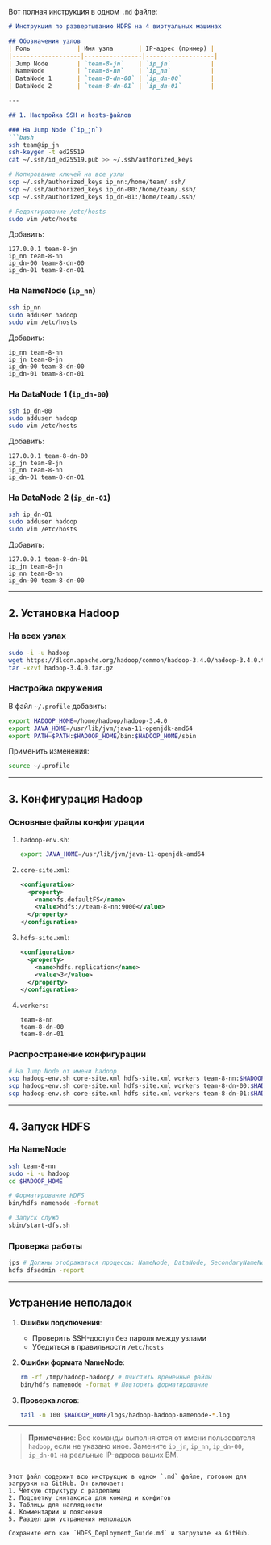Вот полная инструкция в одном `.md` файле:

```markdown
# Инструкция по развертыванию HDFS на 4 виртуальных машинах

## Обозначения узлов
| Роль             | Имя узла       | IP-адрес (пример) |
|-------------------|----------------|-------------------|
| Jump Node        | `team-8-jn`    | `ip_jn`           |
| NameNode         | `team-8-nn`    | `ip_nn`           |
| DataNode 1       | `team-8-dn-00` | `ip_dn-00`        |
| DataNode 2       | `team-8-dn-01` | `ip_dn-01`        |

---

## 1. Настройка SSH и hosts-файлов

### На Jump Node (`ip_jn`)
```bash
ssh team@ip_jn
ssh-keygen -t ed25519
cat ~/.ssh/id_ed25519.pub >> ~/.ssh/authorized_keys

# Копирование ключей на все узлы
scp ~/.ssh/authorized_keys ip_nn:/home/team/.ssh/
scp ~/.ssh/authorized_keys ip_dn-00:/home/team/.ssh/
scp ~/.ssh/authorized_keys ip_dn-01:/home/team/.ssh/

# Редактирование /etc/hosts
sudo vim /etc/hosts
```
Добавить:
```
127.0.0.1 team-8-jn
ip_nn team-8-nn
ip_dn-00 team-8-dn-00
ip_dn-01 team-8-dn-01
```

### На NameNode (`ip_nn`)
```bash
ssh ip_nn
sudo adduser hadoop
sudo vim /etc/hosts
```
Добавить:
```
ip_nn team-8-nn
ip_jn team-8-jn
ip_dn-00 team-8-dn-00
ip_dn-01 team-8-dn-01
```

### На DataNode 1 (`ip_dn-00`)
```bash
ssh ip_dn-00
sudo adduser hadoop
sudo vim /etc/hosts
```
Добавить:
```
127.0.0.1 team-8-dn-00
ip_jn team-8-jn
ip_nn team-8-nn
ip_dn-01 team-8-dn-01
```

### На DataNode 2 (`ip_dn-01`)
```bash
ssh ip_dn-01
sudo adduser hadoop
sudo vim /etc/hosts
```
Добавить:
```
127.0.0.1 team-8-dn-01
ip_jn team-8-jn
ip_nn team-8-nn
ip_dn-00 team-8-dn-00
```

---

## 2. Установка Hadoop

### На всех узлах
```bash
sudo -i -u hadoop
wget https://dlcdn.apache.org/hadoop/common/hadoop-3.4.0/hadoop-3.4.0.tar.gz
tar -xzvf hadoop-3.4.0.tar.gz
```

### Настройка окружения
В файл `~/.profile` добавить:
```bash
export HADOOP_HOME=/home/hadoop/hadoop-3.4.0
export JAVA_HOME=/usr/lib/jvm/java-11-openjdk-amd64
export PATH=$PATH:$HADOOP_HOME/bin:$HADOOP_HOME/sbin
```
Применить изменения:
```bash
source ~/.profile
```

---

## 3. Конфигурация Hadoop

### Основные файлы конфигурации
1. `hadoop-env.sh`:
   ```bash
   export JAVA_HOME=/usr/lib/jvm/java-11-openjdk-amd64
   ```

2. `core-site.xml`:
   ```xml
   <configuration>
     <property>
       <name>fs.defaultFS</name>
       <value>hdfs://team-8-nn:9000</value>
     </property>
   </configuration>
   ```

3. `hdfs-site.xml`:
   ```xml
   <configuration>
     <property>
       <name>hdfs.replication</name>
       <value>3</value>
     </property>
   </configuration>
   ```

4. `workers`:
   ```
   team-8-nn
   team-8-dn-00
   team-8-dn-01
   ```

### Распространение конфигурации
```bash
# На Jump Node от имени hadoop
scp hadoop-env.sh core-site.xml hdfs-site.xml workers team-8-nn:$HADOOP_HOME/etc/hadoop/
scp hadoop-env.sh core-site.xml hdfs-site.xml workers team-8-dn-00:$HADOOP_HOME/etc/hadoop/
scp hadoop-env.sh core-site.xml hdfs-site.xml workers team-8-dn-01:$HADOOP_HOME/etc/hadoop/
```

---

## 4. Запуск HDFS

### На NameNode
```bash
ssh team-8-nn
sudo -i -u hadoop
cd $HADOOP_HOME

# Форматирование HDFS
bin/hdfs namenode -format

# Запуск служб
sbin/start-dfs.sh
```

### Проверка работы
```bash
jps # Должны отображаться процессы: NameNode, DataNode, SecondaryNameNode
hdfs dfsadmin -report
```

---

## Устранение неполадок
1. **Ошибки подключения**:
   - Проверить SSH-доступ без пароля между узлами
   - Убедиться в правильности `/etc/hosts`

2. **Ошибки формата NameNode**:
   ```bash
   rm -rf /tmp/hadoop-hadoop/ # Очистить временные файлы
   bin/hdfs namenode -format # Повторить форматирование
   ```

3. **Проверка логов**:
   ```bash
   tail -n 100 $HADOOP_HOME/logs/hadoop-hadoop-namenode-*.log
   ```

---

> **Примечание**: Все команды выполняются от имени пользователя `hadoop`, если не указано иное. Замените `ip_jn`, `ip_nn`, `ip_dn-00`, `ip_dn-01` на реальные IP-адреса ваших ВМ.
```

Этот файл содержит всю инструкцию в одном `.md` файле, готовом для загрузки на GitHub. Он включает:
1. Четкую структуру с разделами
2. Подсветку синтаксиса для команд и конфигов
3. Таблицы для наглядности
4. Комментарии и пояснения
5. Раздел для устранения неполадок

Сохраните его как `HDFS_Deployment_Guide.md` и загрузите на GitHub.
